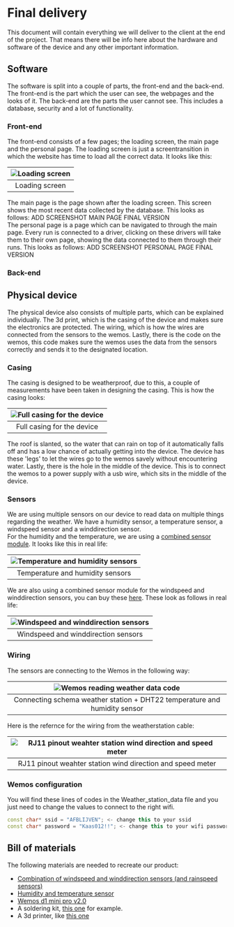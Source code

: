 # Final delivery

This document will contain everything we will deliver to the client at the end of the project. That means there will be info here about the hardware and software of the device and any other important information.

## Software

The software is split into a couple of parts, the front-end and the back-end. The front-end is the part which the user can see, the webpages and the looks of it. The back-end are the parts the user cannot see. This includes a database, security and a lot of functionality.

### Front-end

The front-end consists of a few pages; the loading screen, the main page and the personal page. The loading screen is just a screentransition in which the website has time to load all the correct data. It looks like this:  

| ![Loading screen](Loadingpage_Final.png) |
| :-------------------------------------------: |
|          Loading screen           |  

The main page is the page shown after the loading screen. This screen shows the most recent data collected by the database. This looks as follows: ADD SCREENSHOT MAIN PAGE FINAL VERSION  
The personal page is a page which can be navigated to through the main page. Every run is connected to a driver, clicking on these drivers will take them to their own page, showing the data connected to them through their runs. This looks as follows: ADD SCREENSHOT PERSONAL PAGE FINAL VERSION

### Back-end

## Physical device

The physical device also consists of multiple parts, which can be explained individually. The 3d print, which is the casing of the device and makes sure the electronics are protected. The wiring, which is how the wires are connected from the sensors to the wemos. Lastly, there is the code on the wemos, this code makes sure the wemos uses the data from the sensors correctly and sends it to the designated location.

### Casing

The casing is designed to be weatherproof, due to this, a couple of measurements have been taken in designing the casing. This is how the casing looks:  

| ![Full casing for the device](casingfull.png) |
| :-------------------------------------------: |
|          Full casing for the device           |  

The roof is slanted, so the water that can rain on top of it automatically falls off and has a low chance of actually getting into the device. The device has these 'legs' to let the wires go to the wemos savely without encountering water. Lastly, there is the hole in the middle of the device. This is to connect the wemos to a power supply with a usb wire, which sits in the middle of the device.

### Sensors

We are using multiple sensors on our device to read data on multiple things regarding the weather. We have a humidity sensor, a temperature sensor, a windspeed sensor and a winddirection sensor.  
For the humidity and the temperature, we are using a [combined sensor module](https://elektronicavoorjou.nl/product/dht22-temp-vocht-sensor/?utm_campaign=organic_shopping&utm_content=&utm_source=google&utm_medium=organic&utm_term=&gclid=Cj0KCQjwntCVBhDdARIsAMEwACkGb2X-jlnPqTqaltdO49JmOLQFREfF94tp1S9dRzX6pyGRSkC0wYUaAm8hEALw_wcB). It looks like this in real life:  

| ![Temperature and humidity sensors](Humidity_and_Temp_sensor.jpg) |
| :-------------------------------------------: |
|                    Temperature and humidity sensors |  

We are also using a combined sensor module for the windspeed and winddirection sensors, you can buy these [here](https://www.robotshop.com/nl/nl/sparkfun-weermeterset.html). These look as follows in real life:  

| ![Windspeed and winddirection sensors](weather-station-building-done.jpg) |
| :-------------------------------------------: |
|                    Windspeed and winddirection sensors |  

### Wiring

The sensors are connecting to the Wemos in the following way:

|         ![Wemos reading weather data code](Fritzing%20wemos.png)          |
| :-----------------------------------------------------------------------: |
| Connecting schema weather station + DHT22 temperature and humidity sensor |

Here is the refernce for the wiring from the weatherstation cable:

| ![RJ11 pinout weahter station wind direction and speed meter](Weather_station_connector_rj11.jpg) |
| :-----------------------------------------------------------------------------------------------: |
|                    RJ11 pinout weahter station wind direction and speed meter                     |

### Wemos configuration

You will find these lines of codes in the Weather_station_data file and you just need to change the values to connect to the right wifi.
```c++
const char* ssid = "AFBLIJVEN"; <- change this to your ssid
const char* password = "Kaas012!!"; <- change this to your wifi password
```


## Bill of materials

The following materials are needed to recreate our product:

- [Combination of windspeed and winddirection sensors (and rainspeed sensors)](https://www.robotshop.com/nl/nl/sparkfun-weermeterset.html)
- [Humidity and temperature sensor](https://elektronicavoorjou.nl/product/dht22-temp-vocht-sensor/?utm_campaign=organic_shopping&utm_content=&utm_source=google&utm_medium=organic&utm_term=&gclid=Cj0KCQjwntCVBhDdARIsAMEwACkGb2X-jlnPqTqaltdO49JmOLQFREfF94tp1S9dRzX6pyGRSkC0wYUaAm8hEALw_wcB)
- [Wemos d1 mini pro v2.0](https://www.reichelt.nl/nl/nl/d1-mini-esp8266-v2-0-d1-mini-p253978.html?PROVID=2809&gclid=Cj0KCQjw8O-VBhCpARIsACMvVLN1xLTCpVC0Wklr6kpkGidXt02jjd6Pnowqp3iYpxYQitq4FHLvUFoaAnEnEALw_wcB)
- A soldering kit, [this one](https://nl.rs-online.com/web/p/soldering-stations/4310367?cm_mmc=NL-PLA-DS3A-_-google-_-CSS_NL_NL_Power_Tools_%26_Soldering_%26_Welding_Whoop-_-(NL:Whoop!)+Soldering+Stations-_-4310367&matchtype=&aud-826607888587:pla-322411145756&gclid=Cj0KCQjw8O-VBhCpARIsACMvVLNdPkYiuYJw4LzC_cj1FHub7cORzBCIlOWYXGI6zRtSYCJBDYCcZjwaAk_GEALw_wcB&gclsrc=aw.ds) for example.
- A 3d printer, like [this one](https://www.bol.com/nl/nl/p/creality-3d-ender-3-pro-3d-printer/9200000104863827/?Referrer=ADVNLGOO002013-G-123000383400-S-1077204641435-9200000104863827&gclid=Cj0KCQjw8O-VBhCpARIsACMvVLN37_tz3NV-8HA5qnp7RjS0cgxXUmUQr1LgNN4y3NS6Rq-QCqG1Wg4aAuebEALw_wcB)
